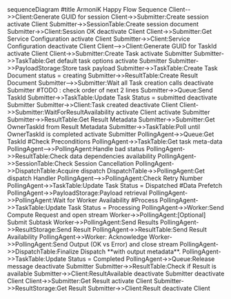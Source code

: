 <Mermaid>
sequenceDiagram
    #title ArmoniK Happy Flow Sequence 
    Client-->>Client:Generate GUID for session
    Client->>Submitter:Create session
    activate Client
    Submitter->>SessionTable:Create session document
    Submitter->>Client:Session OK
    deactivate Client
    Client->>Submitter:Get Service Configuration 
    activate Client
    Submitter->>Client:Service Configuration
    deactivate Client
    Client-->>Client:Generate GUID for TaskId
    activate Client
    Client->>Submitter:Create Task
    activate Submitter
    Submitter->>TaskTable:Get default task options
    activate Submitter
    Submitter->>PayloadStorage:Store task payload 
    Submitter->>TaskTable:Create Task Document status = creating
    Submitter->>ResultTable:Create Result Document
    Submitter-->>Submitter:Wait all Task creation calls
    deactivate Submitter
    #TODO : check order of next 2 lines
    Submitter->>Queue:Send TaskId
    Submitter->>TaskTable:Update Task Status = submitted
    deactivate Submitter
    Submitter->>Client:Task created
    deactivate Client
    Client->>Submitter:WaitForResultAvailability
    activate Client
    activate Submitter
    Submitter->>ResultTable:Get Result Metadata
    Submitter->>Submitter:Get OwnerTaskId from Result Metadata
    Submitter->>TaskTable:Poll until OwnerTaskId is completed
    activate Submitter
    PollingAgent->>Queue:Get TaskId
    #Check Preconditions
    PollingAgent->>TaskTable:Get task meta-data
    PollingAgent-->>PollingAgent:Handle bad status
    PollingAgent->>ResultTable:Check data dependencies availability
    PollingAgent->>SessionTable:Check Session Cancellation
    PollingAgent->>DispatchTable:Acquire dispatch
    DispatchTable->>PollingAgent:Get dispatch Handler
    PollingAgent-->>PollingAgent:Check Retry Number
    PollingAgent->>TaskTable:Update Task Status = Dispatched
    #Data Prefetch
    PollingAgent->>PayloadStorage:Payload retrieval
    PollingAgent->>PollingAgent:Wait for Worker Availability
    #Process
    PollingAgent->>TaskTable:Update Task Status = Processing
    PollingAgent->>Worker:Send Compute Request and open stream
    Worker->>PollingAgent:[Optional] Submit Subtask
    Worker->>PollingAgent:Send Results
    PollingAgent->>ResultStorage:Send Result
    PollingAgent->>ResultTable:Send Result Availability
    PollingAgent->>Worker: Acknowledge
    Worker->>PollingAgent:Send Output (OK vs Error) and close stream 
    PollingAgent->>DispatchTable:Finalize Dispatch **with output metadata**.
    PollingAgent->>TaskTable:Update Status = Completed
    PollingAgent->>Queue:Release message
    deactivate Submitter
    Submitter->>ResultTable:Check if Result is available 
    Submitter->>Client:ResultAvailable
    deactivate Submitter
    deactivate Client
    Client->>Submitter:Get Result
    activate Client
    Submitter->>ResultStorage:Get Result
    Submitter->>Client:Result
    deactivate Client
</Mermaid>
